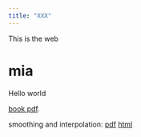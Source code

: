 ```yaml
---
title: "XXX"
---
```


This is the web

# mia

Hello world

[book pdf](./book/mia.pdf).

smoothing and interpolation: [pdf](./lecture_slides/smoothing_and_interpolation/smoothing_and_interpolation.pdf) [html](./lecture_slides/smoothing_and_interpolation/html/index.html)
